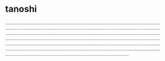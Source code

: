 # tanoshi
...........................................................................................................................................................................................................................................................................................................................................................................................................................................................................................................................................................................................................................................................................................................................................................................................................................................................................